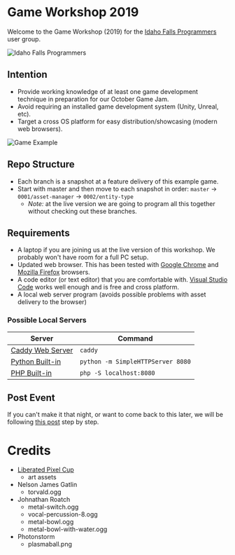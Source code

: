 # Game Workshop 2019

Welcome to the Game Workshop (2019) for the [Idaho Falls Programmers][ifp] user group.

![Idaho Falls Programmers][ifp-logo]

## Intention

- Provide working knowledge of at least one game development technique in preparation for our October Game Jam.
- Avoid requiring an installed game development system (Unity, Unreal, etc).
- Target a cross OS platform for easy distribution/showcasing (modern web browsers).

![Game Example][example]

## Repo Structure

- Each branch is a snapshot at a feature delivery of this example game.
- Start with master and then move to each snapshot in order: `master` → `0001/asset-manager` → `0002/entity-type`
    - _Note:_ at the live version we are going to program all this together without checking out these branches.

## Requirements

- A laptop if you are joining us at the live version of this workshop. We probably won't have room for a full PC setup.
- Updated web browser. This has been tested with [Google Chrome][gch] and [Mozilla Firefox][ffx] browsers.
- A code editor (or text editor) that you are comfortable with. [Visual Studio Code][vsc] works well enough and is free and cross platform.
- A local web server program (avoids possible problems with asset delivery to the browser)

### Possible Local Servers

| Server | Command |
| ------ | ------- |
| [Caddy Web Server][cdy] | `caddy` |
| [Python Built-in][pyn] | `python -m SimpleHTTPServer 8080` |
| [PHP Built-in][php] | `php -S localhost:8080` |

## Post Event

If you can't make it that night, or want to come back to this later, we will be following
[this post][blog] step by step.

# Credits
- [Liberated Pixel Cup][lpc]
    - art assets
- Nelson James Gatlin
    - torvald.ogg
- Johnathan Roatch
    - metal-switch.ogg
    - vocal-percussion-8.ogg
    - metal-bowl.ogg
    - metal-bowl-with-water.ogg
- Photonstorm
    - plasmaball.png

[ifp]: https://www.meetup.com/IFProgrammers/ "Idaho Falls Programmers"
[gch]: https://www.google.com/chrome/ "Google Chrome"
[ffx]: https://www.mozilla.org/en-US/firefox/ "Mozilla Firefox"
[vsc]: https://code.visualstudio.com/ "Visual Studio Code"
[php]: https://www.php.net/manual/en/features.commandline.webserver.php "PHP Built-in Web Server"
[pyn]: https://docs.python.org/2/library/simplehttpserver.html "Python Simple HTTP Server"
[cdy]: https://caddyserver.com/tutorial "Caddy Web Server"
[lpc]: http://lpc.opengameart.org/static/lpc-style-guide/ "Liberated Pixel Art"

[ifp-logo]: http://i.critrussell.net/assets/efLGNJdbJK.png "IFP Logo"
[example]: http://i.critrussell.net/ewJvfwfW.png "Screenshot"
[blog]: http://critrussell.com/posts/game-workshop-2019/ "Blog Post"